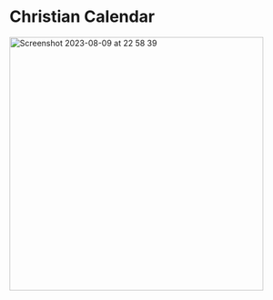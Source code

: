 # Christian Calendar
<img width="446" alt="Screenshot 2023-08-09 at 22 58 39" src="https://github.com/ChristianKatka/christian-calendar/assets/42738047/4b823ca5-864c-4ed0-9aa3-0d62b28a029d">
